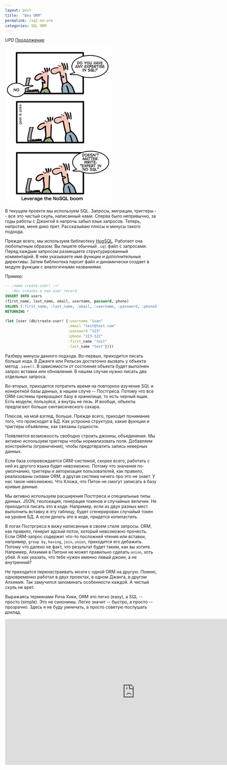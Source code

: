 ```yaml
---
layout: post
title:  "Без ORM"
permalink: /sql-no-orm
categories: SQL ORM
---
```


*UPD* [Продолжение](/sql-no-orm-more)

![sql](/assets/static/nosql-expert.png)

В текущем проекте мы используем SQL. Запросы, миграции, триггеры -- все это
чистый скуль, написанный нами. Сперва было непривычно, за годы работы с Джангой
я напрочь забыл язык запросов. Теперь, напротив, меня дико прет. Рассказываю
плюсы и минусы такого подхода.

Прежде всего, мы используем библиотеку
[HugSQL](http://www.hugsql.org/). Работает она любопытным образом. Вы пишете
обычный `.sql` файл с запросами. Перед каждым запросом размещаете
структурированный комментарий. В нем указываете имя функции и дополнительные
директивы. Затем библиотека парсит файл и динамически создает в модуле функции с
аналогичными названиями.

Пример:

~~~sql
-- :name create-user! :<!
-- :doc creates a new user record
INSERT INTO users
(first_name, last_name, email, username, password, phone)
VALUES (:first_name, :last_name, :email, :username, :password, :phone)
RETURNING *

~~~

~~~clojure
(let [user (db/create-user! {:username "ivan"
                             :email "test@test.com"
                             :password "123"
                             :phone "223-322"
                             :first_name "test"
                             :last_name "test"})])
~~~

Разберу минусы данного подхода. Во-первых, приходится писать больше кода. В
Джанге или Рельсах достаточно вызвать у объекта метод `.save()`. В зависимости
от состояния объекта будет выполнен запрос вставки или обновления. В нашем
случае нужно писать два отдельных запроса.

Во-вторых, приходется потратить время на повторное изучение SQL и конкретной
базы данных, в нашем случе -- Постгреса. Потому что все ORM-системы превращают
базу в хранилище, то есть черный ящик. Есть модели, пользуйся, а внутрь не
лезь. И вообще, объекты предлагают больше синтаксического сахара.

Плюсов, на мой взгляд, больше. Прежде всего, приходит понимание того, что
происходит в БД. Как устроена структура, какие фукнции и триггеры объявлены, как
связаны сущности.

Появляется возможность свободно строить джоины, объединения. Мы активно
используем триггеры чтобы нормализовать поля. Добавляем констрейнты
(ограничения), чтобы предотвратить запись неверных данных.

Если база сопровождается ORM-системой, скорее всего, работать с ней из другого
языка будет невозможно. Потому что значения по-умолчанию, триггеры и авторизация
пользователей, как правило, реализованы силами ORM, а другая система ничего про
это не знает. У нас такое невозможно. Что Кложа, что Питон не смогут записать в
базу кривые данные.

Мы активно используем расширения Постгреса и специальные типы данных. JSON,
геолокация, генерация токенов и случайных величин. Не приходится писать это в
коде. Например, если из двух разных мест выполнить вставку в эту таблицу, будет
сгенерирован случайый токен на уровне БД. А если делать это в коде, придется
копипастить.

В логах Постргреса я вижу написанные в своем стиле запросы. ORM, как правило,
генерит адский поток, который невозможно прочесть. Если ORM-запрос содержит
что-то посложней чтения или вставки, например, `group by`, `having`, `join`,
`union`, приходится его дебажить. Потому что далеко не факт, что результат будет
таким, как вы хотите. Например, Алхимия в Питоне не может правильно сделать
`union`, хоть убей. А как указать, что тебе нужен именно левый джоин, а не
внутренний?

Не приходится перенастраивать мозги с одной ORM на другую. Помню, одновременно
работал в двух проектах, в одном Джанга, в другом Алхимия. Так замучился
запоминать особенности каждой. А чистый скуль не врет.

Выражаясь терминами Рича Хики, ORM это легко (easy), а SQL -- просто
(simple). Это не синонимы. Легко значит -- быстро, а просто -- прозрачно. Здесь
я не буду умничать, а просто советую послушать доклад.

<iframe width="854" height="480" src="https://www.youtube.com/embed/rI8tNMsozo0"
frameborder="0" allowfullscreen></iframe>
